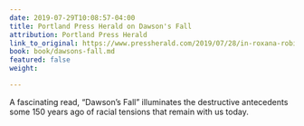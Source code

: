 ```yaml
---
date: 2019-07-29T10:08:57-04:00
title: Portland Press Herald on Dawson's Fall
attribution: Portland Press Herald
link_to_original: https://www.pressherald.com/2019/07/28/in-roxana-robinsons-latest-novel-her-own-great-grandparents-are-embroiled-in-the-struggles-of-reconstruction/
book: book/dawsons-fall.md
featured: false
weight: 

---
```

A fascinating read, “Dawson’s Fall” illuminates the destructive antecedents some 150 years ago of racial tensions that remain with us today. 
